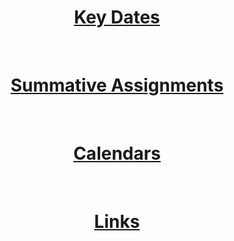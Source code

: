 <header style="text-align:center;">
<h1><a href="KeyDates"><b>Key Dates</b></a></h1><br>
<h1><a href="SummativeAssignments"><b>Summative Assignments</b></a></h1><br>
<h1><a href="calendar"><b>Calendars</b></a></h1><br>
<h1><a href="links"><b>Links</b></a></h1><br>
</header>
